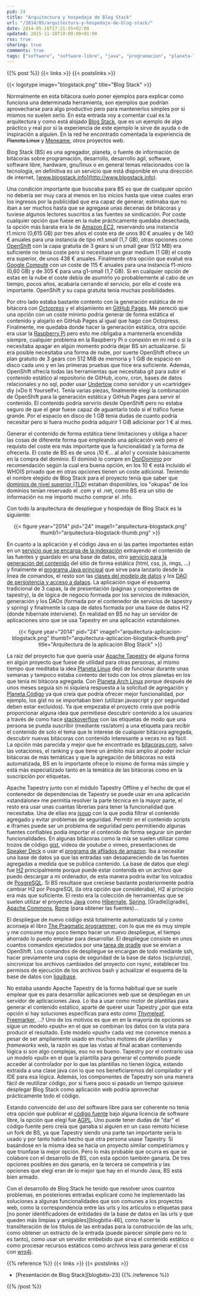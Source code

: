 ```yaml
---
pid: 24
title: "Arquitectura y hospedaje de Blog Stack"
url: "/2014/05/arquitectura-y-hospedaje-de-blog-stack/"
date: 2014-05-16T17:21:55+02:00
updated: 2015-11-10T19:00:00+01:00
rss: true
sharing: true
comments: true
tags: ["software", "software-libre", "java", "programacion", "planeta-linux", "planeta-codigo", "blog-stack"]
---
```


{{% post %}}
{{< links >}}
{{< postslinks >}}

{{< logotype image="blogstack.png" title="Blog Stack" >}}

Normalmente en esta bitácora suelo poner ejemplos para explicar como funciona una determinada herramienta, son ejemplos que podrían aprovecharse para algo productivo pero para mantenerlos simples por si mismos no suelen serlo. En esta entrada voy a comentar cual es la arquitectura y como está alojado [Blog Stack](http://www.blogstack.info/), que es un ejemplo de algo práctico y real por si la experiencia de este ejemplo le sirve de ayuda o de inspiración a alguien. En la red he encontrado comentada la experiencia de ~~Planeta Linux~~ y [Meneame](http://gallir.wordpress.com/2009/12/30/como-montamos-meneame-en-amazon-ec2/), otros proyectos web.

Blog Stack (BS) es una agregador, planeta, o fuente de información de bitácoras sobre programación, desarrollo, desarrollo ágil, software, software libre, hardware, gnu/linux o en general temas relacionados con la tecnología, en definitiva es un servicio que está disponible en una dirección de internet, [www.blogstack.info](http://www.blogstack.info).

Una condición importante que buscaba para BS es que de cualquier opción no debería ser muy cara al menos en los inicios hasta que viese cuales eran los ingresos por la publicidad que era capaz de generar, estimaba que no iban a ser muchos hasta que se agregase unas decenas de bitácoras y tuviese algunos lectores suscritos a las fuentes se sindicación. Por coste cualquier opción que fuese en la nube prácticamente quedaba desechada, la opción más barata era la de [Amazon EC2](https://aws.amazon.com/es/ec2/), reservando una instancia t1.micro (0,615 GB) por tres años el coste era de unos 80 € anuales y de 140 € anuales para una instancia de tipo m1.small (1,7 GB), otras opciones como [OpenShift](https://www.openshift.com/) con la capa gratuita de 3 gears si un small gear (512 MB) era suficiente no tenía coste pero si necesitase un gear medium (1 GB) el coste era superior, de unos 438 € anuales. Finalmente otra opción que evalué era [Google Compute](https://cloud.google.com/products/compute-engine/) con un coste de 115 € anuales para una instancia f1-micro (0,60 GB) y de 305 € para una g1-small (1,7 GB). Si en cualquier opción de estas en la nube el coste debía de asumirlo yo probablemente al cabo de un tiempo, pocos años, acabaría cerrando el servicio, por ello el coste era importante. OpenShift y su capa gratuita tenía muchas posibilidades.

Por otro lado estaba bastante contento con la generación estática de mi bitácora con [Octopress](http://octopress.org/) y el alojamiento en [GitHub Pages](https://pages.github.com/). Me pereció que una opción con un coste mínimo podría generar de forma estática el contenido y alojarlo en GitHub Pages al igual que hago con Octopress. Finalmente, me quedaba donde hacer la generación estática, otra opción era usar la [Raspberry Pi](http://www.raspberrypi.org/) pero esto me obligaba a mantenerla encendida siempre, cualquier problema en la Raspberry Pi o conexión en mi red o si la necesitaba apagar en algún momento podría dejar BS sin actualizarse. Si era posible necesitaba una forma de nube, por suerte OpenShift ofrece un plan gratuito de 3 gears con 512 MiB de memoria y 1 GiB de espacio en disco cada uno y en las primeras pruebas que hice era suficiente. Además, OpenShift ofrecía todas las herramientas que necesitaba git para subir el contenido estático al repositorio de GitHub, iconv, cron, bases de datos relacionales y no sql, poder usar [Undertow](http://undertow.io/) como servidor y un «cartridge» diy («Do It Yourself»). Tenía varias piezas, finalmente elegí la combinación de OpenShift para la generación estática y GitHub Pages para servir el contenido. El contenido podría servirlo desde OpenShift pero no estaba seguro de que el gear fuese capaz de aguantarlo todo si el tráfico fuese grande. Por el espacio en disco de 1 GB tenía dudas de cuanto podría necesitar pero si fuera mucho podría adquirir 1 GiB adicionar por 1 € al mes.

Generar el contenido de forma estática tiene limitaciones y obliga a hacer las cosas de diferente forma que empleando una aplicación web pero el requisto del coste era más importante que la funcionalidad y la forma de ofrecerla. El coste de BS es de unos ¡10 €... al año! y consiste básicamente en la compra del dominio. El dominió lo compre en [DonDominio](https://www.dondominio.com/) por recomendación según la cual era buena opción, en los 10 € está incluido el WHOIS privado que en otras opciones tienen un coste adicional. Teniendo el nombre elegido de Blog Stack para el proyecto tenía que saber que [dominios de nivel superior (TLD)](https://es.wikipedia.org/wiki/Dominio_de_nivel_superior) estaban disponibles, los "okupas" de los dominios tenían reservado el .com y el .net, como BS era un sitio de información no me importó mucho comprar el .info.

Con todo la arquitectura de despliegue y hospedaje de Blog Stack es la siguiente:

<div class="media" style="text-align: center;">
	{{< figure year="2014" pid="24"
        image1="arquitectura-blogstack.png" thumb1="arquitectura-blogstack-thumb.png" >}}
</div>

En cuanto a la aplicación y el código Java en si las partes importantes están en un [servicio que se encarga de la indexación](https://github.com/picodotdev/blog-stack/blob/master/src/main/java/info/blogstack/services/IndexerServiceImpl.java) extrayendo el contenido de las fuentes y guardalo en una base de datos, otro [servicio para la generación del contenido](https://github.com/picodotdev/blog-stack/blob/master/src/main/java/info/blogstack/services/GeneratorServiceImpl.java) del sitio de forma estática (html, css, js, imgs, ...) y finalmente el [programa Java principal](https://github.com/picodotdev/blog-stack/blob/master/src/main/java/info/blogstack/cli/Main.java) que sirve para lanzarlo desde la linea de comandos, el resto son las [clases del modelo de datos](https://github.com/picodotdev/blog-stack/tree/master/src/main/java/info/blogstack/entities)  y los [DAO de persistencia y acceso a dataos](https://github.com/picodotdev/blog-stack/tree/master/src/main/java/info/blogstack/services/dao). La aplicación sigue el esquema tradicional de 3 capas, la de presentación (páginas y componentes de tapestry), la de lógica de negocio formada por los servicios de indexación, generación y los DAOs (formada por el contenedor de servicios de tapestry y spring) y finalmente la capa de datos formada por una base de datos H2 (donde hibernate interviene). En realidad en BS no hay un servidor de aplicaciones sino que se usa Tapestry en una aplicación «standalone».

<div class="media" style="text-align: center;">
	{{< figure year="2014" pid="24"
        image1="arquitectura-aplicacion-blogstack.png" thumb1="arquitectura-aplicacion-blogstack-thumb.png" title="Arquitectura de la aplicación Blog Stack" >}}
</div>

La raíz del proyecto fue que quería usar [Apache Tapestry](http://tapestry.apache.org/) de alguna forma en algún proyecto que fuese de utilidad para otras personas, al mismo tiempo que meditaba la idea [Planeta Linux](http://planetalinux.org/) dejó de funcionar durante unas semanas y tampoco estaba contento del todo con los otros planetas en los que tenía mi bitácora agregada. Con [Planeta Arch Linux](http://planeta.archlinux-es.org/) porque después de unos meses seguía sin ni siquiera respuesta a la solicitud de agregación y [Planeta Código](http://www.planetacodigo.com/) ya que creía que podría ofrecer mejor funcionalidad, por ejemplo, los gist no se importaban bien (utilizan javascript y por seguridad deben estar excluidos). Ya que empezaba el proyecto creía que podría proporcionar alguna idea que permitiese descubrir contenido a los usuarios a través de como hace [stackoverflow](http://stackoverflow.com/) con las etiquetas de modo que una persona se pueda suscribir (mediante rss/atom) a una etiqueta para recibir el contenido de solo el tema que le interese de cualquier bitácora agregada, descubrir nuevas bitácoras con contenido interesante a veces no es fácil. La opción más parecida y mejor que he encontrado es [bitacoras.com](http://bitacoras.com/), salvo las votaciones, el ranking y que tiene un ámbito más amplio al poder incluir bitácoras de más temáticas y que la agregación de bitácoras no está automatizada, BS en lo importante ofrece lo mismo de forma más simple y está más especializado tanto en la temática de las bitácoras como en la suscripción por etiquetas.

Apache Tapestry junto con el módulo Tapestry Offline y el hecho de que el contenedor de dependencias de Tapestry se puede usar en una aplicación «standalone» me permitía resolver la parte técnica en la mayor parte, el resto era usar unas cuantas librerías para tener la funcionalidad que necesitaba. Una de ellas era [jsoup](http://jsoup.org/) con la que podía filtrar el contenido agregado y evitar problemas de seguridad. Permitir en el contenido scripts e iframes puede ser un problema de seguridad pero permitiendo algunas fuentes confiables podía importar el contenido de forma segurar sin perder funcionalidades. En algunas bitácoras como la mía se suelen utilizar como trozos de código [gist](http://gist.github.com/), vídeos de youtube o vimeo, presentaciones de [Speaker Deck](https://speakerdeck.com/) o usar el [programa de afliados de amazon](https://afiliados.amazon.es/). Iba a necesitar una base de datos ya que las entradas van desapareciendo de las fuentes agregadas a medida que se publica contenido. La base de datos que elegí fue [H2](http://www.h2database.com/html/main.html) principalmente porque puede estar contenida en un archivo que puedo descargar a mi ordenador, de esta manera podría evitar los volcados de [PosgreSQL](http://postgresql.org/). Si BS resultase que creciese bastante posteriormente podría cambiar H2 por PosgreSQL (la otra opción que consideraba), H2 al principio era más que suficiente. El resto era la colección de herramientas que se suelen utilizar el proyectos [Java](https://www.oracle.com/es/technologies/java/overview/index.html) como [Hibernate](http://hibernate.org/), [Spring](http://spring.io/), [Gradle][gradle], [Apache Commons](http://commons.apache.org/), [Rome](http://rometools.github.io/rome/) (para obtener las fuentes)...

El despliegue de nuevo código está totalmente automatizado tal y como aconseja el libro <a href="https://www.amazon.es/gp/product/020161622X/ref=as_li_ss_tl?ie=UTF8&camp=3626&creative=24822&creativeASIN=020161622X&linkCode=as2&tag=blobit-21">The Pragmatic programmer</a><img src="https://ir-es.amazon-adsystem.com/e/ir?t=blobit-21&l=as2&o=30&a=020161622X" width="1" height="1" border="0" alt="" style="border:none !important; margin:0px !important;" />, con lo que me es muy simple y me consume muy poco tiempo hacer un nuevo despliegue, el tiempo ahorrado lo puedo emplear para desarrollar. El despliegue consiste en unos cuantos comandos ejecutados por una [tarea de gradle](https://github.com/picodotdev/blog-stack/blob/master/build.gradle) que se envían a OpenShift. Los comandos de despliegue se encargan de todo mediante ssh, hacer previamente una copia de seguridad de la base de datos (scp/unzip), sincronizar los archivos cambiados del proyecto con rsync, establecer los permisos de ejecución de los archivos bash y actualizar el esquema de la base de datos con [liquibase](http://www.liquibase.org/).

No estaba usando Apache Tapestry de la forma habitual que se suele emplear que es para desarrollar aplicaciones web que se despliegan en un servidor de aplicaciones Java. Lo iba a usar como motor de plantillas para generar el contenido estático, aparte de querer usar Tapestry ¿por que esta opción si hay soluciones específicas para esto como [Thymeleaf](http://www.thymeleaf.org/), [Freemarker](http://freemarker.org/), ...? Uno de los motivos es que en en la mayoría de opciones se sigue un modelo «push» en el que se combinan los datos con la vista para producir el resultado. Este modelo «push» cada vez me convence menos a pesar de ser ampliamente usado en muchos motores de plantillas y _frameworks_ web, la razón es que las vistas al final acaban conteniendo lógica si son algo complejas, eso no es bueno. Tapestry por el contrario usa un modelo «pull» en el que la plantilla para generar el contenido puede acceder al controlador por lo que las plantillas no tienen lógica, estando extraída a una clase java con lo que nos beneficiaremos del compilador y el IDE para esa lógica. Además, los componentes de Tapestry son una manera fácil de reutilizar código, por si fuera poco si pasado un tiempo quisiese desplegar Blog Stack como aplicación web podría aprovechar prácticamente todo el código.

Estando convencido del uso del software libre para ser coherente no tenía otra opción que publicar el [código fuente](https://github.com/picodotdev/blog-stack/) bajo alguna licencia de software libre, la opción que elegí fue [AGPL](http://www.gnu.org/licenses/agpl-3.0.html). Uno puede tener dudas de "dar" el código fuente pero creía que ganaba si alguien en un caso remoto hiciese un fork de BS, ya que Tapestry siendo una parte tan importante sería lo usado y por tanto habría hecho que otra persona usase Tapestry. Si basándose en la misma idea se hacía un proyecto similar competiríamos y que triunfase la mejor opción. Pero lo más probable que ocurra es que se colabore con el desarrollo de BS, con esta opción también ganaría. De tres opciones posibles en dos ganaría, en la tercera se competiría y las opciones que elegí eran de lo mejor que hay en el mundo Java, BS está bien armado.

Con el desarrollo de Blog Stack he tenido que resolver unos cuantos problemas, en posteriores entradas explicaré como he implementado las soluciones a algunas funcionalidades que son comunes a los proyectos web, como la correspondencia entre las urls y los artículos o etiquetas para [no poner identificadores de entidades de la base de datos en las urls y que queden más limpias y amigables][blogbitix-46], como hacer la transliteración de los títulos de las entradas para la construcción de las urls, como obtener un extracto de la entrada (puede parecer simple pero no lo es tanto), como usar un servidor embebido que sirva el contenido estático o como procesar recursos estáticos como archivos less para generar el css con [wro4j](https://code.google.com/p/wro4j/).

{{% reference %}}
{{< links >}}
{{< postslinks >}}
* [Presentación de Blog Stack][blogbitix-23]
{{% /reference %}}

{{% /post %}}
